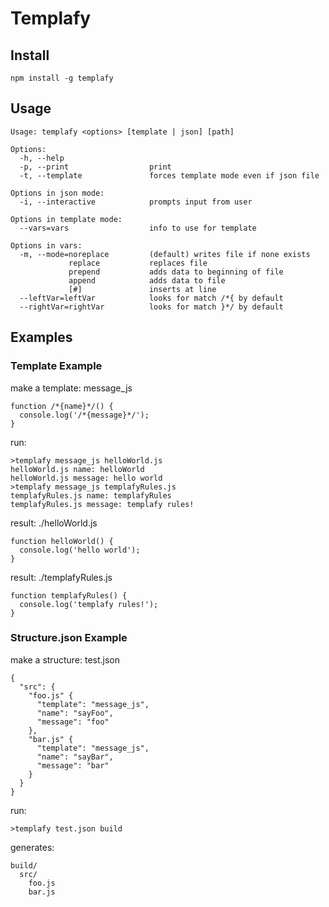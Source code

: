 Templafy
========

## Install

    npm install -g templafy

## Usage

    Usage: templafy <options> [template | json] [path]

    Options:
      -h, --help
      -p, --print                  print
      -t, --template               forces template mode even if json file

    Options in json mode:
      -i, --interactive            prompts input from user

    Options in template mode:
      --vars=vars                  info to use for template

    Options in vars:
      -m, --mode=noreplace         (default) writes file if none exists
                 replace           replaces file
                 prepend           adds data to beginning of file
                 append            adds data to file
                 [#]               inserts at line
      --leftVar=leftVar            looks for match /*{ by default
      --rightVar=rightVar          looks for match }*/ by default


## Examples

### Template Example

  make a template: message_js

    function /*{name}*/() {
      console.log('/*{message}*/');
    }

  run:

    >templafy message_js helloWorld.js
    helloWorld.js name: helloWorld
    helloWorld.js message: hello world
    >templafy message_js templafyRules.js
    templafyRules.js name: templafyRules
    templafyRules.js message: templafy rules!

  result: ./helloWorld.js

    function helloWorld() {
      console.log('hello world');
    }


  result: ./templafyRules.js

    function templafyRules() {
      console.log('templafy rules!');
    }

### Structure.json Example

  make a structure: test.json

    {
      "src": {
        "foo.js" {
          "template": "message_js",
          "name": "sayFoo",
          "message": "foo"
        },
        "bar.js" {
          "template": "message_js",
          "name": "sayBar",
          "message": "bar"
        }
      }
    }

  run:

    >templafy test.json build

  generates:

    build/
      src/
        foo.js
        bar.js
